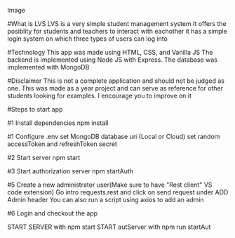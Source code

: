 Image


#What is LVS
LVS is a very simple student management system 
It offers the posiblity for students and teachers to interact with eachother
it has a simple login system on which three types of users can log into


#Technology
This app was made using HTML, CSS, and Vanilla JS
The backend is implemented using Node JS with Express.
The database was implemented with MongoDB


#Disclaimer
This is not a complete application and should not be judged as one.
This was made as a year project and can serve as reference for other students looking for examples.
I encourage you to improve on it

#Steps to start app

#1 Install dependencies
npm install

#1 Configure .env
set MongoDB database uri (Local or Cloud)
set random accessToken and refreshToken secret

#2 Start server
npm start

#3 Start authorization server
npm startAuth

#5 Create a new administrator user(Make sure to have "Rest client" VS code extension)
Go intro requests.rest and click on send request under ADD Admin header
You can also run a script using axios to add an admin

#6 Login and checkout the app


START SERVER with npm start
START autServer with npm run startAut